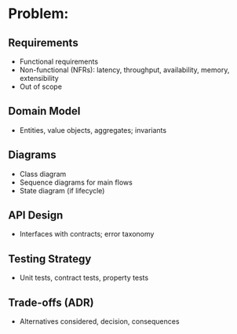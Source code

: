 # Problem: <Name>

## Requirements
- Functional requirements
- Non-functional (NFRs): latency, throughput, availability, memory, extensibility
- Out of scope

## Domain Model
- Entities, value objects, aggregates; invariants

## Diagrams
- Class diagram
- Sequence diagrams for main flows
- State diagram (if lifecycle)

## API Design
- Interfaces with contracts; error taxonomy

## Testing Strategy
- Unit tests, contract tests, property tests

## Trade-offs (ADR)
- Alternatives considered, decision, consequences
